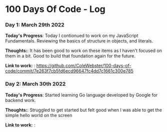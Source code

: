 # 100 Days Of Code - Log

### Day 1: March 29th 2022

**Today's Progress**: Today I contionued to work on my JavaScript Fundamentals. Reviewing the basics of structure in objects, and literals. 

**Thoughts:**: It has been good to work on these items as I haven't focused on them in a bit. Good to build that foundation again for the future. 

**Link to work:** : https://github.com/ColeWebster/100-days-of-code/commit/7e263f7cb5fd6ecd96647fc4dd7c1661c300e785

### Day 2: March 30th 2022

**Today's Progress**: Started learning Go language developed by Google for backend work.

**Thoughts:**: Struggled to get started but felt good when I was able to get the simple hello world on the screen

**Link to work:** : 

